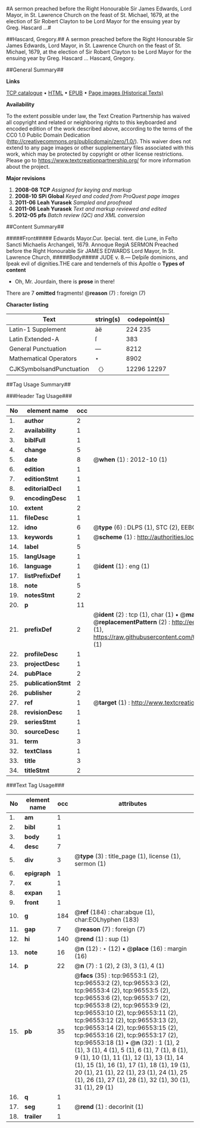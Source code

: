 #A sermon preached before the Right Honourable Sir James Edwards, Lord Mayor, in St. Lawrence Church on the feast of St. Michael, 1679, at the election of Sir Robert Clayton to be Lord Mayor for the ensuing year by Greg. Hascard ...#

##Hascard, Gregory.##
A sermon preached before the Right Honourable Sir James Edwards, Lord Mayor, in St. Lawrence Church on the feast of St. Michael, 1679, at the election of Sir Robert Clayton to be Lord Mayor for the ensuing year by Greg. Hascard ...
Hascard, Gregory.

##General Summary##

**Links**

[TCP catalogue](http://www.ota.ox.ac.uk/tcp/)  • 
[HTML](http://tei.it.ox.ac.uk/tcp/Texts-HTML/free/A43/A43062.html)  • 
[EPUB](http://tei.it.ox.ac.uk/tcp/Texts-EPUB/free/A43/A43062.epub) • 
[Page images (Historical Texts)](https://historicaltexts.jisc.ac.uk/eebo-13016569e)

**Availability**

To the extent possible under law, the Text Creation Partnership has waived all copyright and related or neighboring rights to this keyboarded and encoded edition of the work described above, according to the terms of the CC0 1.0 Public Domain Dedication (http://creativecommons.org/publicdomain/zero/1.0/). This waiver does not extend to any page images or other supplementary files associated with this work, which may be protected by copyright or other license restrictions. Please go to https://www.textcreationpartnership.org/ for more information about the project.

**Major revisions**

1. __2008-08__ __TCP__ *Assigned for keying and markup*
1. __2008-10__ __SPi Global__ *Keyed and coded from ProQuest page images*
1. __2011-06__ __Leah Yurasek__ *Sampled and proofread*
1. __2011-06__ __Leah Yurasek__ *Text and markup reviewed and edited*
1. __2012-05__ __pfs__ *Batch review (QC) and XML conversion*

##Content Summary##

#####Front#####
Edwards Mayor.Cur. ſpecial. tent. die Lune, in Feſto Sancti Michaelis Archangeli, 1679. Annoque RegiA SERMON Preached before the Right Honourable Sir JAMES EDWARDS Lord Mayor, In St. Lawrence Church, 
#####Body#####
JUDE v. 8.— Deſpiſe dominions, and ſpeak evil of dignities.THE care and tenderneſs of this Apoſtle o
**Types of content**

  * Oh, Mr. Jourdain, there is **prose** in there!

There are 7 **omitted** fragments! 
 @__reason__ (7) : foreign (7)

**Character listing**


|Text|string(s)|codepoint(s)|
|---|---|---|
|Latin-1 Supplement|àë|224 235|
|Latin Extended-A|ſ|383|
|General Punctuation|—|8212|
|Mathematical Operators|⋆|8902|
|CJKSymbolsandPunctuation|〈〉|12296 12297|

##Tag Usage Summary##

###Header Tag Usage###

|No|element name|occ|attributes|
|---|---|---|---|
|1.|__author__|2||
|2.|__availability__|1||
|3.|__biblFull__|1||
|4.|__change__|5||
|5.|__date__|8| @__when__ (1) : 2012-10 (1)|
|6.|__edition__|1||
|7.|__editionStmt__|1||
|8.|__editorialDecl__|1||
|9.|__encodingDesc__|1||
|10.|__extent__|2||
|11.|__fileDesc__|1||
|12.|__idno__|6| @__type__ (6) : DLPS (1), STC (2), EEBO-CITATION (1), OCLC (1), VID (1)|
|13.|__keywords__|1| @__scheme__ (1) : http://authorities.loc.gov/ (1)|
|14.|__label__|5||
|15.|__langUsage__|1||
|16.|__language__|1| @__ident__ (1) : eng (1)|
|17.|__listPrefixDef__|1||
|18.|__note__|5||
|19.|__notesStmt__|2||
|20.|__p__|11||
|21.|__prefixDef__|2| @__ident__ (2) : tcp (1), char (1)  •  @__matchPattern__ (2) : ([0-9\-]+):([0-9IVX]+) (1), (.+) (1)  •  @__replacementPattern__ (2) : http://eebo.chadwyck.com/downloadtiff?vid=$1&page=$2 (1), https://raw.githubusercontent.com/textcreationpartnership/Texts/master/tcpchars.xml#$1 (1)|
|22.|__profileDesc__|1||
|23.|__projectDesc__|1||
|24.|__pubPlace__|2||
|25.|__publicationStmt__|2||
|26.|__publisher__|2||
|27.|__ref__|1| @__target__ (1) : http://www.textcreationpartnership.org/docs/. (1)|
|28.|__revisionDesc__|1||
|29.|__seriesStmt__|1||
|30.|__sourceDesc__|1||
|31.|__term__|3||
|32.|__textClass__|1||
|33.|__title__|3||
|34.|__titleStmt__|2||


###Text Tag Usage###

|No|element name|occ|attributes|
|---|---|---|---|
|1.|__am__|1||
|2.|__bibl__|1||
|3.|__body__|1||
|4.|__desc__|7||
|5.|__div__|3| @__type__ (3) : title_page (1), license (1), sermon (1)|
|6.|__epigraph__|1||
|7.|__ex__|1||
|8.|__expan__|1||
|9.|__front__|1||
|10.|__g__|184| @__ref__ (184) : char:abque (1), char:EOLhyphen (183)|
|11.|__gap__|7| @__reason__ (7) : foreign (7)|
|12.|__hi__|140| @__rend__ (1) : sup (1)|
|13.|__note__|16| @__n__ (12) : ⋆ (12)  •  @__place__ (16) : margin (16)|
|14.|__p__|22| @__n__ (7) : 1 (2), 2 (3), 3 (1), 4 (1)|
|15.|__pb__|35| @__facs__ (35) : tcp:96553:1 (2), tcp:96553:2 (2), tcp:96553:3 (2), tcp:96553:4 (2), tcp:96553:5 (2), tcp:96553:6 (2), tcp:96553:7 (2), tcp:96553:8 (2), tcp:96553:9 (2), tcp:96553:10 (2), tcp:96553:11 (2), tcp:96553:12 (2), tcp:96553:13 (2), tcp:96553:14 (2), tcp:96553:15 (2), tcp:96553:16 (2), tcp:96553:17 (2), tcp:96553:18 (1)  •  @__n__ (32) : 1 (1), 2 (1), 3 (1), 4 (1), 5 (1), 6 (1), 7 (1), 8 (1), 9 (1), 10 (1), 11 (1), 12 (1), 13 (1), 14 (1), 15 (1), 16 (1), 17 (1), 18 (1), 19 (1), 20 (1), 21 (1), 22 (1), 23 (1), 24 (1), 25 (1), 26 (1), 27 (1), 28 (1), 32 (1), 30 (1), 31 (1), 29 (1)|
|16.|__q__|1||
|17.|__seg__|1| @__rend__ (1) : decorInit (1)|
|18.|__trailer__|1||

